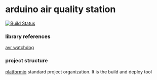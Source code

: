 arduino air quality station
=================================

[![Build Status](https://travis-ci.org/pedroscaff/sensor_platform.svg?branch=master)](https://travis-ci.org/pedroscaff/sensor_platform)

### library references

[avr watchdog](http://www.nongnu.org/avr-libc/user-manual/group__avr__watchdog.html)

### project structure

[platformio](http://platformio.org) standard project organization. It is the build and deploy tool
